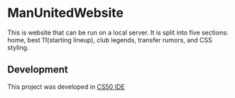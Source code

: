 # ManUnitedWebsite
This is website that can be run on a local server. It is split into five sections: home, best 11(starting lineup), club legends, transfer rumors, and CSS styling.

## Development
This project was developed in [CS50 IDE](https://ide.cs50.io/)
